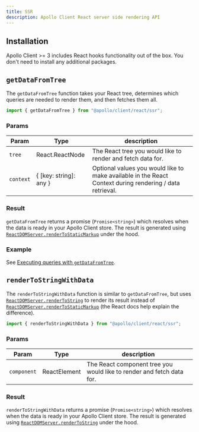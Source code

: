 ```yaml
---
title: SSR
description: Apollo Client React server side rendering API
---
```


## Installation

Apollo Client >= 3 includes React hooks functionality out of the box. You don't need to install any additional packages.

## `getDataFromTree`

The `getDataFromTree` function takes your React tree, determines which queries are needed to render them, and then fetches them all.

```js
import { getDataFromTree } from "@apollo/client/react/ssr";
```

### Params

| Param | Type | description |
| - | - | - |
| `tree` | React.ReactNode | The React tree you would like to render and fetch data for. |
| `context` | { [key: string]: any } | Optional values you would like to make available in the React Context during rendering / data retrieval. |

### Result

`getDataFromTree` returns a promise (`Promise<string>`) which resolves when the data is ready in your Apollo Client store. The result is generated using [`ReactDOMServer.renderToStaticMarkup`](https://react.dev/reference/react-dom/server/renderToStaticMarkup) under the hood.

### Example

See [Executing queries with `getDataFromTree`](../../performance/server-side-rendering/#executing-queries-with-getdatafromtree).

## `renderToStringWithData`

The `renderToStringWithData` function is similar to `getDataFromTree`, but uses [`ReactDOMServer.renderToString`](https://react.dev/reference/react-dom/server/renderToString) to render its result instead of [`ReactDOMServer.renderToStaticMarkup`](https://react.dev/reference/react-dom/server/renderToStaticMarkup) (the React docs help explain the difference).

```js
import { renderToStringWithData } from "@apollo/client/react/ssr";
```

### Params

| Param | Type | description |
| - | - | - |
| `component` | ReactElement<any> | The React component tree you would like to render and fetch data for. |

### Result

`renderToStringWithData` returns a promise (`Promise<string>`) which resolves when the data is ready in your Apollo Client store. The result is generated using [`ReactDOMServer.renderToString`](https://react.dev/reference/react-dom/server/renderToString) under the hood.
